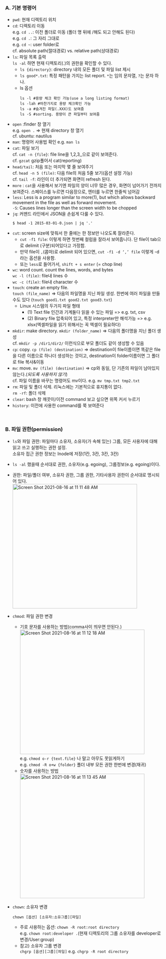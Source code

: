 ### A. 기본 명령어
  * `pwd`: 현재 디렉토리 위치
  * `cd`: 디렉토리 이동 <br> 
     e.g. `cd ..`: 이전 폴더로 이동 (폴더 명 뒤에 /해도 되고 안해도 된다)<br>
     e.g. `cd .`: 그 자리 그대로 <br>
     e.g. `cd ~`: user folder로 <br>
     cf. absolute path(절대경로) vs. relative path(상대경로)
  * `ls`: 파일 목록 출력 <br> `ls -al` 하면 현재 디렉토리(.)의 권한을 확인할 수 있다.
    * `ls {directory}`: directory 내의 모든 폴더 및 파일 list 제시
    * `ls good*.txt`: 특정 패턴을 가지는 list report. `*`는 임의 문자열, `?`는 문자 하나.
    * ls 옵션
      ```
      ls -l #용량 체크 확인 가능(use a long listing format)
      ls -lah #마찬가지로 용량 체크확인 가능
      ls -a #숨겨진 파일(.XXX)도 보여줌
      ls -S #sorting. 용량이 큰 파일부터 보여줌
      ```
  * `open` :finder 창 열기 <br>
     e.g. `open .` => 현재 directory 창 열기 <br>
     cf. ubuntu: nautilus
  * `man`: 명령어 사용법 확인 e.g. `man ls`
  * `cat`: 파일 보기 <br>
    cf. `cat -n {file}`: file line을 1,2,3,,으로 같이 보여준다. <br>
    cf. `gzcat` gzip풀어서 cat(reporting)
  * `head/tail`: 처음 또는 마지막 몇 줄 보여주기 <br> 
    cf. `head -n 5 (file)`: 다음 file의 처음 5줄 보기(옵션 설정 가능) <br>
    cf. `tail -f`: 라인이 더 추가되면 화면이 refresh 된다. 
  * `more` : `cat`을 사용해서 보기엔 파일의 양이 너무 많은 경우, 화면이 넘어가기 전까지 보여준다. 스페이스를 누르면 다음장으로, 엔터를 누르면 한줄씩 넘어감
  * `less`:   Less  is  a  program  similar  to  more(1), but which allows backward movement in the file as well as forward movement. <br>
    `-S`: Causes lines longer than the screen width to be  chopped
  * `jq`: 커맨드 라인에서 JSON을 손쉽게 다룰 수 있다. 
    ```
    $ head -1 2015-03-01-0.json | jq '.'
    ```
  * `cut`: screen size에 맞춰서 한 줄에는 한 정보만 나오도록 잘라준다.
    * `cut -f1 file`: 이렇게 하면 첫번째 컬럼을 잘라서 보여줍니다. 단 file이 tab으로 delimit (구분)되어있다고 가정함.
    * 만약 file이 `,`(콤마)로 delimit 되어 있으면, `cut -f1 -d ‘,’ file` 이렇게 -d 라는 옵션을 사용함.
    * 또는 `less`로 들어가서,  `shift + s enter` (= chop line)
  * `wc`: word count. count the lines, words, and bytes <br>
    `wc -l (file)`: file내 lines 수 <br>
    `wc -c (file)`: file내 character 수
  * `touch`: create an empty file. <br>
    `touch (file_name)` => 다음의 파일명을 지닌 파일 생성. 한번에 여러 파일을 만들수도 있다 (`touch good1.txt good2.txt good3.txt`)
    * Linux 시스템의 두가지 파일 형태
      * (1) Text file 인간과 기계둘다 읽을 수 있는 파일 => e.g. txt, csv
      * (2) Binary file  압축되어 있고, 특정 interpreter만 해석가능 => e.g. xlsx(엑셀파일을 읽기 위해서는 꼭 엑셀이 필요하다)
  * `mkdir`: make directory. `mkdir (folder_name)` => 다음의 폴더명을 지닌 폴더 생성 <br>
     cf. `mkdir -p /dir1/dir2/` 이런식으로 부모 폴더도 같이 생성할 수 있음
  * `cp`: copy. `cp (file) (destination)` => destination이 file이름이면 똑같은 file을 다른 이름으로 하나더 생성하는 것이고, destination이 folder이름이면 그 폴더로 file 복사&이동
  * `mv`: move. `mv (file) (destination)` => cp와 동일, 단 기존의 파일이 남아있지 않는다.(*되도록 사용하지 않기*) <br>
     cf. 파일 이름을 바꾸는 명령어도 mv이다. e.g. `mv tmp.txt tmp2.txt`
  * `rm`: 파일 및 폴더 삭제. 리눅스에는 기본적으로 휴지통이 없다. <br>
    `rm -rf`: 폴더 삭제 
  * `clear`: bash 창 깨끗이/이전 command 보고 싶으면 위쪽 커서 누르기
  * `history`: 이전에 사용한 command를 쭉 보여준다

<br>

### B. 파일 권한(permission)
  * `ls`와 파일 권한: 파일마다 소유자, 소유자(가 속해 있는) 그룹, 모든 사용자에 대해 읽고 쓰고 실행하는 권한 설정. <br> 소유자 접근 권한 정보는 Inode에 저장(1칸, 3칸, 3칸, 3칸)
  * `ls -al` 했을때 순서대로 권한, 소유자(e.g. egoing), 그룹정보(e.g. egoing)이다.
  * 권한: 파일/폴더 여부, 소유자 권한, 그룹 권한, 기타사용자 권한이 순서대로 명시되어 있다. <br>
    <img width="400" alt="Screen Shot 2021-08-16 at 11 11 48 AM" src="https://user-images.githubusercontent.com/43725183/129502379-ca8d0cbc-8e6e-49c5-af9d-f7c84e1fbf6f.png">

  * `chmod`: 파일 권한 변경
    * 기호 문자를 사용하는 방법(comma사이 띄우면 안된다.) <br>
      <img width="400" alt="Screen Shot 2021-08-16 at 11 12 18 AM" src="https://user-images.githubusercontent.com/43725183/129502417-b701a66f-67d3-4dd8-ad7c-d6aa1975a62b.png"><br>
      e.g. `chmod o-r {text.file}` 나 말고 아무도 못읽게하기 <br>
      e.g. `chmod -R o+w {folder}` 폴더 내부 모든 권한 한번에 변경(재귀)
    * 숫자를 사용하는 방법 <br>
      <img width="400" alt="Screen Shot 2021-08-16 at 11 13 45 AM" src="https://user-images.githubusercontent.com/43725183/129502523-d52d82c3-fe4b-4c6b-ab6a-2c19adc018de.png">

  * `chown`: 소유자 변경
    ```
    chown [옵션] [소유자:소유그룹][파일]
    ```
    * 주로 사용하는 옵션: `chown -R root:root directory` <br>
      e.g. `chown root:developer .`(현재 디렉토리의 그룹 소유자를 developer로 변경/User:group)
    * 참고) 소유자 그룹 변경 <br>
      `chgrp [옵션][그룹][파일]` e.g. `chgrp -R root directory`

